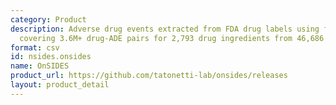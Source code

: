 ```yaml
---
category: Product
description: Adverse drug events extracted from FDA drug labels using fine-tuned PubMedBERT,
  covering 3.6M+ drug-ADE pairs for 2,793 drug ingredients from 46,686 labels
format: csv
id: nsides.onsides
name: OnSIDES
product_url: https://github.com/tatonetti-lab/onsides/releases
layout: product_detail
---
```

